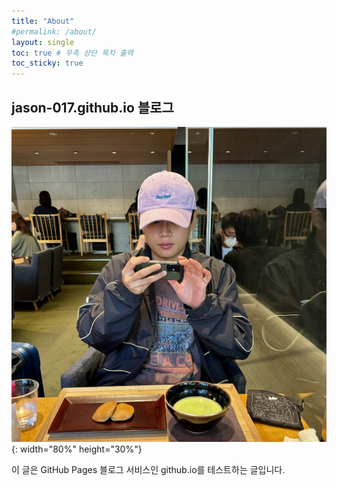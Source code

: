 ```yaml
---
title: "About"
#permalink: /about/
layout: single
toc: true # 우측 상단 목차 출력
toc_sticky: true
---
```


## jason-017.github.io 블로그

![data flow](/assets/me.jpg){: width="80%" height="30%"}

이 글은 GitHub Pages 블로그 서비스인 github.io를 테스트하는 글입니다.
